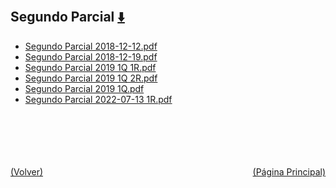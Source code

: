
<html>
<body>
<h2>Segundo Parcial <a href="https://downgit.github.io/#/home?url=https://github.com/Apuntes-FIUBA/Apuntes-Electronica/tree/main/86 - Electrónica/8604 - Analisis de Circuitos/Examenes/Segundo Parcial" style="font-size:20px">  ⬇️ </a></h2>
<ul>
    <li><a href="Segundo Parcial 2018-12-12.pdf">Segundo Parcial 2018-12-12.pdf</a></li>
    <li><a href="Segundo Parcial 2018-12-19.pdf">Segundo Parcial 2018-12-19.pdf</a></li>
    <li><a href="Segundo Parcial 2019 1Q 1R.pdf">Segundo Parcial 2019 1Q 1R.pdf</a></li>
    <li><a href="Segundo Parcial 2019 1Q 2R.pdf">Segundo Parcial 2019 1Q 2R.pdf</a></li>
    <li><a href="Segundo Parcial 2019 1Q.pdf">Segundo Parcial 2019 1Q.pdf</a></li>
    <li><a href="Segundo Parcial 2022-07-13 1R.pdf">Segundo Parcial 2022-07-13 1R.pdf</a></li>
</ul>
</body>
</html>






<br><br><br><br><br><a href="../" style="float: left">(Volver)</a> <a href="https://apuntes-fiuba.github.io/Apuntes-Electronica" style="float: right">(Página Principal)</a>
